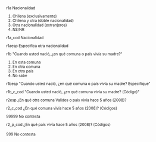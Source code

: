 <font size="0.5">

r1a	Nacionalidad

1. Chilena (exclusivamente)
2. Chilena y otra (doble nacionalidad)
3. Otra nacionalidad (extranjeros)
9. NS/NR

r1a_cod	Nacionalidad

r1aesp	Especifica otra nacionalidad

r1b	"Cuando usted nació, ¿en qué comuna o país vivía su madre?"

1. En esta comuna
2. En otra comuna
3. En otro país
9. No sabe


r1besp	"Cuando usted nació, ¿en qué comuna o país vivía su madre? Especifique"

r1b_c_cod	"Cuando usted nació, ¿en qué comuna vivía su madre? (Código)"




r2esp	¿En qué otra comuna	Validos o país vivía hace 5 años (2008)?

r2_c_cod	¿En qué comuna vivía hace 5 años (2008)? (Códigos)

99999 No contesta


r2_p_cod	¿En qué país vivía hace 5 años (2008)? (Códigos)

999 No contesta
</font>
